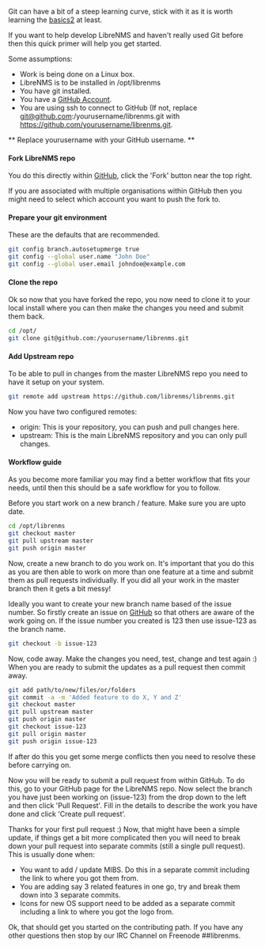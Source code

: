 Git can have a bit of a steep learning curve, stick with it as it is worth learning the [basics][1][2] at least.

If you want to help develop LibreNMS and haven't really used Git before then this quick primer will help you get started.

Some assumptions:

- Work is being done on a Linux box.
- LibreNMS is to be installed in /opt/librenms
- You have git installed.
- You have a [GitHub Account](https://github.com/).
- You are using ssh to connect to GitHub (If not, replace git@github.com:/yourusername/librenms.git with 
https://github.com/yourusername/librenms.git.

** Replace yourusername with your GitHub username. **

#### Fork LibreNMS repo
You do this directly within [GitHub](https://github.com/librenms/librenms/fork), click the 'Fork' button near the top right.

If you are associated with multiple organisations within GitHub then you might need to select which account you want to 
push the fork to.

#### Prepare your git environment
These are the defaults that are recommended.

```bash
git config branch.autosetupmerge true
git config --global user.name "John Doe"
git config --global user.email johndoe@example.com
```

#### Clone the repo
Ok so now that you have forked the repo, you now need to clone it to your local install where you can then make the 
changes you need and submit them back.

```bash
cd /opt/
git clone git@github.com:/yourusername/librenms.git
```

#### Add Upstream repo
To be able to pull in changes from the master LibreNMS repo you need to have it setup on your system.

```bash
git remote add upstream https://github.com/librenms/librenms.git
```

Now you have two configured remotes:

- origin: This is your repository, you can push and pull changes here.
- upstream: This is the main LibreNMS repository and you can only pull changes.

#### Workflow guide
As you become more familiar you may find a better workflow that fits your needs, until then this should be a safe 
workflow for you to follow.

Before you start work on a new branch / feature. Make sure you are upto date.
```bash
cd /opt/librenms
git checkout master
git pull upstream master
git push origin master
```

Now, create a new branch to do you work on. It's important that you do this as you are then able to work on more than 
one feature at a time and submit them as pull requests individually. If you did all your work in the master branch then 
it gets a bit messy!

Ideally you want to create your new branch name based of the issue number. So firstly create an issue on 
[GitHub](https://github.com/librenms/librenms/issues) so that others are aware of the work going on. If the issue number 
you created is 123 then use issue-123 as the branch name.

```bash
git checkout -b issue-123
```

Now, code away. Make the changes you need, test, change and test again :) When you are ready to submit the updates as a 
pull request then commit away.

```bash
git add path/to/new/files/or/folders
git commit -a -m 'Added feature to do X, Y and Z'
git checkout master
git pull upstream master
git push origin master
git checkout issue-123
git pull origin master
git push origin issue-123
```

If after do this you get some merge conflicts then you need to resolve these before carrying on.

Now you will be ready to submit a pull request from within GitHub. To do this, go to your GitHub page for the LibreNMS 
repo. Now select the branch you have just been working on (issue-123) from the drop down to the left and then click 
'Pull Request'. Fill in the details to describe the work you have done and click 'Create pull request'.

Thanks for your first pull request :) Now, that might have been a simple update, if things get a bit more complicated 
then you will need to break down your pull request into separate commits (still a single pull request). This is usually 
done when:

- You want to add / update MIBS. Do this in a separate commit including the link to where you got them from.
- You are adding say 3 related features in one go, try and break them down into 3 separate commits.
- Icons for new OS support need to be added as a separate commit including a link to where you got the logo from.

Ok, that should get you started on the contributing path. If you have any other questions then stop by our IRC Channel 
on Freenode ##librenms. 

[1]: http://gitready.com
[2]: http://git-scm.com/book